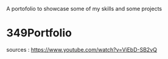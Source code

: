A portofolio to showcase some of my skills and some projects
# 349Portfolio
sources : https://www.youtube.com/watch?v=ViEbD-SB2vQ
